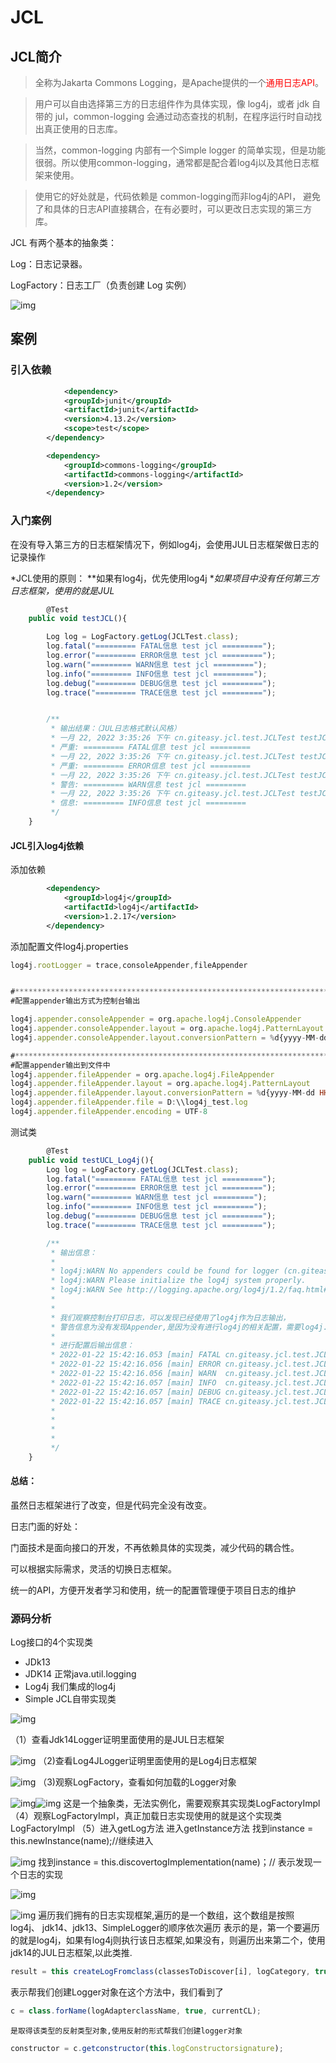 # JCL

## JCL简介

> 全称为Jakarta Commons Logging，是Apache提供的一个<span style='color:red'>通用日志API</span>。

> 用户可以自由选择第三方的日志组件作为具体实现，像 log4j，或者 jdk 自带的 jul，common-logging 会通过动态查找的机制，在程序运行时自动找出真正使用的日志库。

> 当然，common-logging 内部有一个Simple logger 的简单实现，但是功能很弱。所以使用common-logging，通常都是配合着log4j以及其他日志框架来使用。

> 使用它的好处就是，代码依赖是 common-logging而非log4j的API， 避免了和具体的日志API直接耦合，在有必要时，可以更改日志实现的第三方库。



JCL 有两个基本的抽象类：

Log：日志记录器。

LogFactory：日志工厂（负责创建 Log 实例）



![img](.\pic\1642836185992-39010ee1-38ec-4d3a-b317-f4b4fe916f6d.png)

## 案例

### 引入依赖

```xml
  			<dependency>
            <groupId>junit</groupId>
            <artifactId>junit</artifactId>
            <version>4.13.2</version>
            <scope>test</scope>
        </dependency>

        <dependency>
            <groupId>commons-logging</groupId>
            <artifactId>commons-logging</artifactId>
            <version>1.2</version>
        </dependency>
```



### 入门案例



在没有导入第三方的日志框架情况下，例如log4j，会使用JUL日志框架做日志的记录操作

*JCL使用的原则：
**如果有log4j，优先使用log4j
**如果项目中没有任何第三方日志框架，使用的就是JUL*

```javascript
 		@Test
    public void testJCL(){

        Log log = LogFactory.getLog(JCLTest.class);
        log.fatal("========= FATAL信息 test jcl =========");
        log.error("========= ERROR信息 test jcl =========");
        log.warn("========= WARN信息 test jcl =========");
        log.info("========= INFO信息 test jcl =========");
        log.debug("========= DEBUG信息 test jcl =========");
        log.trace("========= TRACE信息 test jcl =========");


        /**
         * 输出结果：（JUL日志格式默认风格）
         * 一月 22, 2022 3:35:26 下午 cn.giteasy.jcl.test.JCLTest testJCL
         * 严重: ========= FATAL信息 test jcl =========
         * 一月 22, 2022 3:35:26 下午 cn.giteasy.jcl.test.JCLTest testJCL
         * 严重: ========= ERROR信息 test jcl =========
         * 一月 22, 2022 3:35:26 下午 cn.giteasy.jcl.test.JCLTest testJCL
         * 警告: ========= WARN信息 test jcl =========
         * 一月 22, 2022 3:35:26 下午 cn.giteasy.jcl.test.JCLTest testJCL
         * 信息: ========= INFO信息 test jcl =========
         */
    }
```

#### JCL引入log4j依赖



添加依赖

```xml
        <dependency>
            <groupId>log4j</groupId>
            <artifactId>log4j</artifactId>
            <version>1.2.17</version>
        </dependency>
```

添加配置文件log4j.properties

```javascript
log4j.rootLogger = trace,consoleAppender,fileAppender


#*********************************************************************************************
#配置appender输出方式为控制台输出

log4j.appender.consoleAppender = org.apache.log4j.ConsoleAppender
log4j.appender.consoleAppender.layout = org.apache.log4j.PatternLayout
log4j.appender.consoleAppender.layout.conversionPattern = %d{yyyy-MM-dd HH:mm:ss.SSS} [%t] %-5p %l %m%n

#*********************************************************************************************
#配置appender输出到文件中
log4j.appender.fileAppender = org.apache.log4j.FileAppender
log4j.appender.fileAppender.layout = org.apache.log4j.PatternLayout
log4j.appender.fileAppender.layout.conversionPattern = %d{yyyy-MM-dd HH:mm:ss.SSS} [%t] %-5p %l %m%n
log4j.appender.fileAppender.file = D:\\log4j_test.log
log4j.appender.fileAppender.encoding = UTF-8
```

测试类

```javascript
		@Test
    public void testUCL_Log4j(){
        Log log = LogFactory.getLog(JCLTest.class);
        log.fatal("========= FATAL信息 test jcl =========");
        log.error("========= ERROR信息 test jcl =========");
        log.warn("========= WARN信息 test jcl =========");
        log.info("========= INFO信息 test jcl =========");
        log.debug("========= DEBUG信息 test jcl =========");
        log.trace("========= TRACE信息 test jcl =========");

        /**
         * 输出信息：
         *
         * log4j:WARN No appenders could be found for logger (cn.giteasy.jcl.test.JCLTest).
         * log4j:WARN Please initialize the log4j system properly.
         * log4j:WARN See http://logging.apache.org/log4j/1.2/faq.html#noconfig for more info.
         *
         *
         * 我们观察控制台打印日志，可以发现已经使用了log4j作为日志输出，
         * 警告信息为没有发现Appender,是因为没有进行log4j的相关配置，需要log4j.properties配置文件进行配置，
         *
         * 进行配置后输出信息：
         * 2022-01-22 15:42:16.053 [main] FATAL cn.giteasy.jcl.test.JCLTest.testUCL_Log4j(JCLTest.java:54) ========= FATAL信息 test jcl =========
         * 2022-01-22 15:42:16.056 [main] ERROR cn.giteasy.jcl.test.JCLTest.testUCL_Log4j(JCLTest.java:55) ========= ERROR信息 test jcl =========
         * 2022-01-22 15:42:16.056 [main] WARN  cn.giteasy.jcl.test.JCLTest.testUCL_Log4j(JCLTest.java:56) ========= WARN信息 test jcl =========
         * 2022-01-22 15:42:16.057 [main] INFO  cn.giteasy.jcl.test.JCLTest.testUCL_Log4j(JCLTest.java:57) ========= INFO信息 test jcl =========
         * 2022-01-22 15:42:16.057 [main] DEBUG cn.giteasy.jcl.test.JCLTest.testUCL_Log4j(JCLTest.java:58) ========= DEBUG信息 test jcl =========
         * 2022-01-22 15:42:16.057 [main] TRACE cn.giteasy.jcl.test.JCLTest.testUCL_Log4j(JCLTest.java:59) ========= TRACE信息 test jcl =========
         *
         *
         *
         *
         */
    }
```

#### 总结：

虽然日志框架进行了改变，但是代码完全没有改变。

日志门面的好处：

  门面技术是面向接口的开发，不再依赖具体的实现类，减少代码的耦合性。

  可以根据实际需求，灵活的切换日志框架。

  统一的API，方便开发者学习和使用，统一的配置管理便于项目日志的维护



### 源码分析



Log接口的4个实现类

- JDk13
- JDK14 正常java.util.logging
- Log4j 我们集成的log4j
- Simple JCL自带实现类

![img](.\pic\1642838971712-85b4179c-2922-4ee6-ba76-2b471766c612.png)


（1）查看Jdk14Logger证明里面使用的是JUL日志框架



![img](.\pic\1643445405579-e2ee6225-f5f7-4241-b937-8505bafcdeb5.png)
（2)查看Log4JLogger证明里面使用的是Log4j日志框架

![img](.\pic\1643445462109-50f4a725-aed5-40c3-9284-a0251354aba5.png)
（3)观察LogFactory，查看如何加载的Logger对象

![img](.\pic\1643445627123-052e8a69-ae53-4f83-850e-588b6e65e5a7.png)![img](https://cdn.nlark.com/yuque/0/2022/png/1038134/1643445612343-04afbcb0-bff2-4d6e-95f5-b04ce350d91e.png)
     这是一个抽象类，无法实例化，需要观察其实现类LogFactoryImpl
（4）观察LogFactoryImpl，真正加载日志实现使用的就是这个实现类LogFactoryImpl
（5）进入getLog方法
    进入getInstance方法
        找到instance = this.newInstance(name);//继续进入

![img](.\pic\1643445911898-e176b80e-473f-478f-b4f8-744e8765b71b.png)
        找到instance = this.discovertogImplementation(name)；//    表示发现一个日志的实现

![img](.\pic\1643445927902-e923df09-5ae4-486a-aa61-0102c03e9974.png)
        

![img](.\pic\1643445974842-4965b872-31c9-41d0-bbbb-41c110a33582.png)
    遍历我们拥有的日志实现框架,遍历的是一个数组，这个数组是按照 log4j、 jdk14、jdk13、SimpleLogger的顺序依次遍历
    表示的是，第一个要遍历的就是log4j，如果有log4j则执行该日志框架,如果没有，则遍历出来第二个，使用jdk14的JUL日志框架,以此类推.

```javascript
result = this createLogFromclass(classesToDiscover[i], logCategory, true);
```


表示帮我们创建Logger对象在这个方法中，我们看到了

```javascript
c = class.forName(logAdapterclassName, true, currentCL);
```


    是取得该类型的反射类型对象,使用反射的形式帮我们创建logger对象

```javascript
constructor = c.getconstructor(this.logConstructorsignature);
```